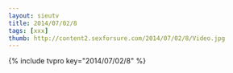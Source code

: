 ```yaml
--- 
layout: sieutv
title: 2014/07/02/8
tags: [xxx]
thumb: http://content2.sexforsure.com/2014/07/02/8/Video.jpg
---
```

{% include tvpro key="2014/07/02/8" %} 

